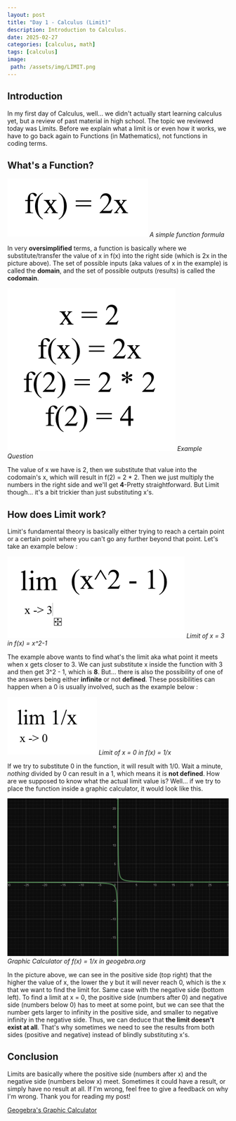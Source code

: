 ```yaml
---
layout: post
title: "Day 1 - Calculus (Limit)"
description: Introduction to Calculus.
date: 2025-02-27
categories: [calculus, math]
tags: [calculus]
image:
 path: /assets/img/LIMIT.png
---
```

## Introduction
In my first day of Calculus, well... we didn't actually start learning calculus yet, but a review of past material in high school. The topic we reviewed today was Limits. Before we explain what a limit is or even how it works, we have to go back again to Functions (in Mathematics), not functions in coding terms.

## What's a Function?
![function](/assets/img/function.PNG)
*A simple function formula*

In very **oversimplified** terms, a function is basically where we substitute/transfer the value of x in f(x) into the right side (which is 2x in the picture above). The set of possible inputs (aka values of x in the example) is called the **domain**, and the set of possible outputs (results) is called the **codomain**.

![function1](/assets/img/examplefunction1.PNG)
*Example Question*

The value of x we have is 2, then we substitute that value into the codomain's x, which will result in f(2) = 2 * 2. Then we just multiply the numbers in the right side and we'll get **4**-Pretty straightforward. But Limit though... it's a bit trickier than just substituting x's.

## How does Limit work?

Limit's fundamental theory is basically either trying to reach a certain point or a certain point where you can't go any further beyond that point. Let's take an example below : 

![function2](/assets/img/examplefunction2.png)
*Limit of x = 3 in f(x) = x^2-1*

The example above wants to find what's the limit aka what point it meets when x gets closer to 3. We can just substitute x inside the function with 3 and then get 3^2 - 1, which is **8**.
But... there is also the possibility of one of the answers being either **infinite** or not **defined**. These possibilities can happen when a 0 is usually involved, such as the example below : 

![function3](/assets/img/examplefunction3.png)
*Limit of x = 0 in f(x) = 1/x*

If we try to substitute 0 in the function, it will result with 1/0. Wait a minute, *nothing* divided by 0 can result in a 1, which means it is **not defined**. How are we supposed to know what the actual limit value is?
Well... if we try to place the function inside a graphic calculator, it would look like this.

![function4](/assets/img/graphcalcul.PNG)
*Graphic Calculator of f(x) = 1/x in geogebra.org*

In the picture above, we can see in the positive side (top right) that the higher the value of x, the lower the y but it will never reach 0, which is the x that we want to find the limit for. Same case with the negative side (bottom left). 
To find a limit at x = 0, the positive side (numbers after 0) and negative side (numbers below 0) has to meet at some point, but we can see that the number gets larger to infinity in the positive side, and smaller to negative infinity in the negative side.
Thus, we can deduce that **the limit doesn't exist at all**. That's why sometimes we need to see the results from both sides (positive and negative) instead of blindly substituting x's.

## Conclusion

Limits are basically where the positive side (numbers after x) and the negative side (numbers below x) meet. Sometimes it could have a result, or simply have no result at all. If I'm wrong, feel free to give a feedback on why I'm wrong. Thank you for reading my post!

[Geogebra's Graphic Calculator](https://www.geogebra.org/graphing)

